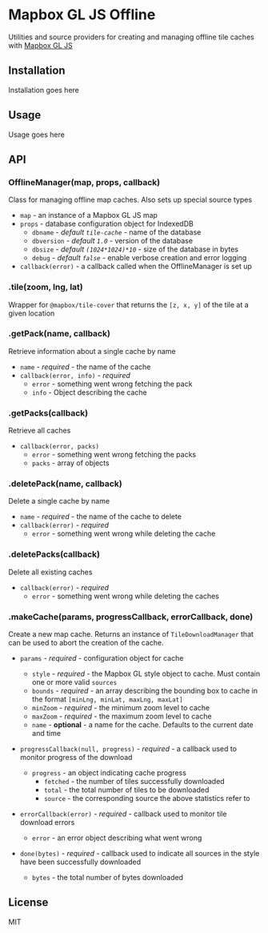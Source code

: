 # Mapbox GL JS Offline
Utilities and source providers for creating and managing offline tile caches with [Mapbox GL JS](https://www.mapbox.com/mapbox-gl-js)

## Installation
Installation goes here  

## Usage  
Usage goes here  


## API

### OfflineManager(map, props, callback)
Class for managing offline map caches. Also sets up special source types   
+ `map` - an instance of a Mapbox GL JS map
+ `props` - database configuration object for IndexedDB
  + `dbname` - *default `tile-cache`* - name of the database
  + `dbversion` - *default `1.0`* - version of the database
  + `dbsize` - *default `(1024*1024)*10`* - size of the database in bytes
  + `debug` - *default `false`* - enable verbose creation and error logging
+ `callback(error)` - a callback called when the OfflineManager is set up

### .tile(zoom, lng, lat)  
Wrapper for `@mapbox/tile-cover` that returns the `[z, x, y]` of the tile at a
given location

### .getPack(name, callback)  
Retrieve information about a single cache by name  
+ `name` - *required* - the name of the cache
+ `callback(error, info)` - *required*  
  + `error` - something went wrong fetching the pack
  + `info` - Object describing the cache

### .getPacks(callback)  
Retrieve all caches  
+ `callback(error, packs)`
  + `error` - something went wrong fetching the packs
  + `packs` - array of objects

### .deletePack(name, callback)  
Delete a single cache by name  
+ `name` - *required* - the name of the cache to delete  
+ `callback(error)` - *required*
  + `error` - something went wrong while deleting the cache  

### .deletePacks(callback)  
Delete all existing caches  
+ `callback(error)` - *required*
  + `error` - something went wrong while deleting the caches  

### .makeCache(params, progressCallback, errorCallback, done)  
Create a new map cache. Returns an instance of `TileDownloadManager` that can be
used to abort the creation of the cache.  
+ `params` - *required* - configuration object for cache  
  + `style` - *required* - the Mapbox GL style object to cache. Must contain one or more valid `sources`  
  + `bounds` - *required* - an array describing the bounding box to cache in the format `[minLng, minLat, maxLng, maxLat]`  
  + `minZoom` - *required* - the minimum zoom level to cache  
  + `maxZoom` - *required* - the maximum zoom level to cache  
  + `name` - __optional__ - a name for the cache. Defaults to the current date and time  

+ `progressCallback(null, progress)` - *required* - a callback used to monitor progress of the download  
  + `progress` - an object indicating cache progress  
    + `fetched` - the number of tiles successfully downloaded  
    + `total` - the total number of tiles to be downloaded  
    + `source` - the corresponding source the above statistics refer to  

+ `errorCallback(error)` - *required* - callback used to monitor tile download errors  
  + `error` - an error object describing what went wrong  

+ `done(bytes)` - *required* - callback used to indicate all sources in the style have been successfully downloaded  
  + `bytes` - the total number of bytes downloaded  




## License
MIT
